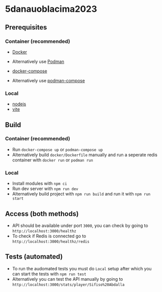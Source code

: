 # 5danauoblacima2023

## Prerequisites

### Container (recommended)

- [Docker](https://docs.docker.com/engine/install/)
- Alternatively use [Podman](https://podman.io/docs/installation)

- [docker-compose](https://docs.docker.com/compose/)
- Alternatively use [podman-compose](https://github.com/containers/podman-compose)

### Local

- [nodejs](https://nodejs.org/en/download)
- [vite](https://vitejs.dev/guide/)

## Build

### Container (recommended)

- Run `docker-compose up` or `podman-compose up`
- Alternatively build `docker/Dockerfile` manually and run a seperate redis container with `docker run` or `podman run`

### Local

- Install modules with `npm ci`
- Run dev server with `npm run dev`
- Alternatively build project with `npm run build` and run it with `npm run start`

## Access (both methods)

- API should be available under port `3000`, you can check by going to `http://localhost:3000/healthz`
- To check if Redis is connected go to `http://localhost:3000/healthz/redis`

## Tests (automated)

- To run the audomated tests you must do `Local` setup after which you can start the tests with `npm run test`
- Alternatively you can test the API manually by going to `http://localhost:3000/stats/player/Sifiso%20Abdalla`
